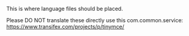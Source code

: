 This is where language files should be placed.

Please DO NOT translate these directly use this com.common.service: https://www.transifex.com/projects/p/tinymce/
